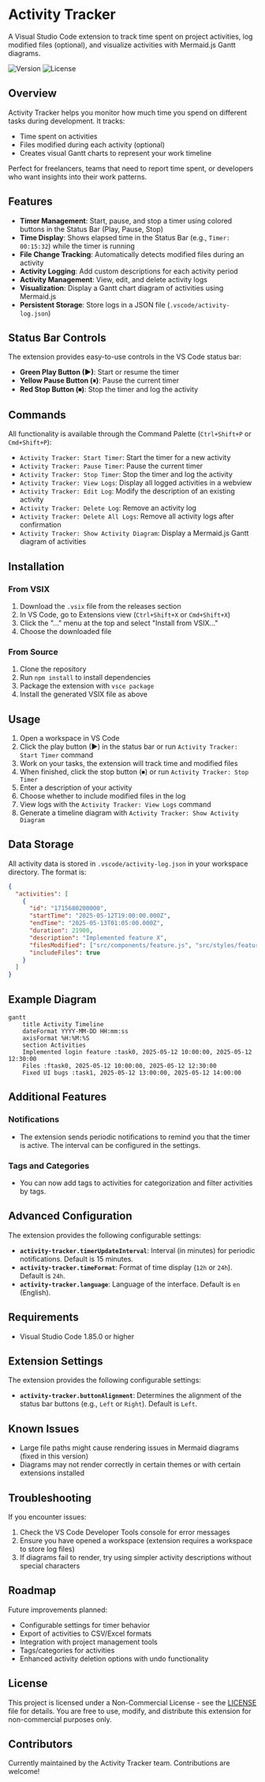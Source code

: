 # Activity Tracker

A Visual Studio Code extension to track time spent on project activities, log modified files (optional), and visualize activities with Mermaid.js Gantt diagrams.

![Version](https://img.shields.io/badge/version-0.0.1-blue)
![License](https://img.shields.io/badge/license-Non%20Commercial-orange)

## Overview

Activity Tracker helps you monitor how much time you spend on different tasks during development. It tracks:
- Time spent on activities
- Files modified during each activity (optional)
- Creates visual Gantt charts to represent your work timeline

Perfect for freelancers, teams that need to report time spent, or developers who want insights into their work patterns.

## Features

- **Timer Management**: Start, pause, and stop a timer using colored buttons in the Status Bar (Play, Pause, Stop)
- **Time Display**: Shows elapsed time in the Status Bar (e.g., `Timer: 00:15:32`) while the timer is running
- **File Change Tracking**: Automatically detects modified files during an activity
- **Activity Logging**: Add custom descriptions for each activity period
- **Activity Management**: View, edit, and delete activity logs
- **Visualization**: Display a Gantt chart diagram of activities using Mermaid.js
- **Persistent Storage**: Store logs in a JSON file (`.vscode/activity-log.json`)

## Status Bar Controls

The extension provides easy-to-use controls in the VS Code status bar:
- **Green Play Button (▶)**: Start or resume the timer
- **Yellow Pause Button (⏸)**: Pause the current timer
- **Red Stop Button (⏹)**: Stop the timer and log the activity

## Commands

All functionality is available through the Command Palette (`Ctrl+Shift+P` or `Cmd+Shift+P`):

- `Activity Tracker: Start Timer`: Start the timer for a new activity
- `Activity Tracker: Pause Timer`: Pause the current timer
- `Activity Tracker: Stop Timer`: Stop the timer and log the activity
- `Activity Tracker: View Logs`: Display all logged activities in a webview
- `Activity Tracker: Edit Log`: Modify the description of an existing activity
- `Activity Tracker: Delete Log`: Remove an activity log
- `Activity Tracker: Delete All Logs`: Remove all activity logs after confirmation
- `Activity Tracker: Show Activity Diagram`: Display a Mermaid.js Gantt diagram of activities

## Installation

### From VSIX
1. Download the `.vsix` file from the releases section
2. In VS Code, go to Extensions view (`Ctrl+Shift+X` or `Cmd+Shift+X`)
3. Click the "..." menu at the top and select "Install from VSIX..."
4. Choose the downloaded file

### From Source
1. Clone the repository
2. Run `npm install` to install dependencies
3. Package the extension with `vsce package`
4. Install the generated VSIX file as above

## Usage

1. Open a workspace in VS Code
2. Click the play button (▶) in the status bar or run `Activity Tracker: Start Timer` command
3. Work on your tasks, the extension will track time and modified files
4. When finished, click the stop button (⏹) or run `Activity Tracker: Stop Timer`
5. Enter a description of your activity
6. Choose whether to include modified files in the log
7. View logs with the `Activity Tracker: View Logs` command
8. Generate a timeline diagram with `Activity Tracker: Show Activity Diagram`

## Data Storage

All activity data is stored in `.vscode/activity-log.json` in your workspace directory. The format is:

```json
{
  "activities": [
    {
      "id": "1715680200000",
      "startTime": "2025-05-12T19:00:00.000Z",
      "endTime": "2025-05-13T01:05:00.000Z",
      "duration": 21900,
      "description": "Implemented feature X",
      "filesModified": ["src/components/feature.js", "src/styles/feature.css"],
      "includeFiles": true
    }
  ]
}
```

## Example Diagram

```mermaid
gantt
    title Activity Timeline
    dateFormat YYYY-MM-DD HH:mm:ss
    axisFormat %H:%M:%S
    section Activities
    Implemented login feature :task0, 2025-05-12 10:00:00, 2025-05-12 12:30:00
    Files :ftask0, 2025-05-12 10:00:00, 2025-05-12 12:30:00
    Fixed UI bugs :task1, 2025-05-12 13:00:00, 2025-05-12 14:00:00
```

## Additional Features

### Notifications
- The extension sends periodic notifications to remind you that the timer is active. The interval can be configured in the settings.

### Tags and Categories
- You can now add tags to activities for categorization and filter activities by tags.

## Advanced Configuration

The extension provides the following configurable settings:

- **`activity-tracker.timerUpdateInterval`**: Interval (in minutes) for periodic notifications. Default is 15 minutes.
- **`activity-tracker.timeFormat`**: Format of time display (`12h` or `24h`). Default is `24h`.
- **`activity-tracker.language`**: Language of the interface. Default is `en` (English).

## Requirements

- Visual Studio Code 1.85.0 or higher

## Extension Settings

The extension provides the following configurable settings:

- **`activity-tracker.buttonAlignment`**: Determines the alignment of the status bar buttons (e.g., `Left` or `Right`). Default is `Left`.

## Known Issues

- Large file paths might cause rendering issues in Mermaid diagrams (fixed in this version)
- Diagrams may not render correctly in certain themes or with certain extensions installed

## Troubleshooting

If you encounter issues:

1. Check the VS Code Developer Tools console for error messages
2. Ensure you have opened a workspace (extension requires a workspace to store log files)
3. If diagrams fail to render, try using simpler activity descriptions without special characters

## Roadmap

Future improvements planned:
- Configurable settings for timer behavior
- Export of activities to CSV/Excel formats
- Integration with project management tools
- Tags/categories for activities
- Enhanced activity deletion options with undo functionality

## License

This project is licensed under a Non-Commercial License - see the [LICENSE](LICENSE) file for details. You are free to use, modify, and distribute this extension for non-commercial purposes only.

## Contributors

Currently maintained by the Activity Tracker team. Contributions are welcome!